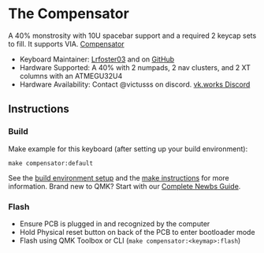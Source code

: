 # The Compensator

A 40% monstrosity with 10U spacebar support and a required 2 keycap sets to fill. It supports VIA. [Compensator](https://geekhack.org/index.php?topic=122493.0)

* Keyboard Maintainer: [Lrfoster03](https://lrfoster03.github.io/) and on [GitHub](https://github.com/Lrfoster03)
* Hardware Supported: A 40% with 2 numpads, 2 nav clusters, and 2 XT columns with an ATMEGU32U4
* Hardware Availability: Contact @victusss on discord. [vk.works Discord](https://discord.gg/7weV2kyqFB)

## Instructions

### Build

Make example for this keyboard (after setting up your build environment):

    make compensator:default

See the [build environment setup](https://docs.qmk.fm/#/getting_started_build_tools) and the [make instructions](https://docs.qmk.fm/#/getting_started_make_guide) for more information. Brand new to QMK? Start with our [Complete Newbs Guide](https://docs.qmk.fm/#/newbs).

### Flash
- Ensure PCB is plugged in and recognized by the computer
- Hold Physical reset button on back of the PCB to enter bootloader mode
- Flash using QMK Toolbox or CLI (`make compensator:<keymap>:flash`)
